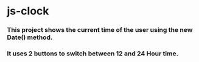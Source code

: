 # js-clock

### This project shows the current time of the user using the new Date() method.
### It uses 2 buttons to switch between 12 and 24 Hour time.
